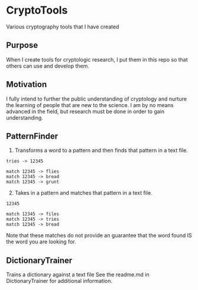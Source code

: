# CryptoTools
Various cryptography tools that I have created

## Purpose
When I create tools for cryptologic research, I put them in this repo so that others can use and develop them.

## Motivation
I fully intend to further the public understanding of cryptology and nurture the learning of people that are new to the science.
I am by no means advanced in the field, but research must be done in order to gain understanding.

## PatternFinder
1. Transforms a word to a pattern and then finds that pattern in a text file.

```
tries -> 12345

match 12345 -> flies
match 12345 -> bread
match 12345 -> grunt
```

2. Takes in a pattern and matches that pattern in a text file.

```
12345

match 12345 -> files
match 12345 -> tries
match 12345 -> bread
```

Note that these matches do not provide an guarantee that the word found IS the word you are looking for.

## DictionaryTrainer
Trains a dictionary against a text file
See the readme.md in DictionaryTrainer for additional information.

<!-- GPG test 3-->
